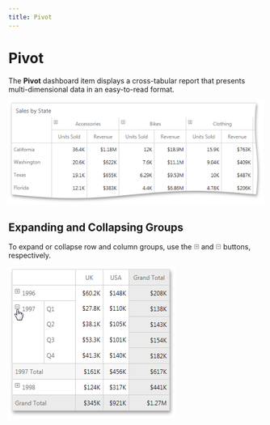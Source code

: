 ```yaml
---
title: Pivot
---
```

# Pivot
The **Pivot** dashboard item displays a cross-tabular report that presents multi-dimensional data in an easy-to-read format.

![PivotDemo_Web](../../../images/img22510.png)

## Expanding and Collapsing Groups
To expand or collapse row and column groups, use the ![Pivot_Expand_Web](../../../images/img22512.png) and ![Pivot_Collapse_Web](../../../images/img22513.png) buttons, respectively.

![Pivot_ExpandCollapse_Web](../../../images/img22511.png)